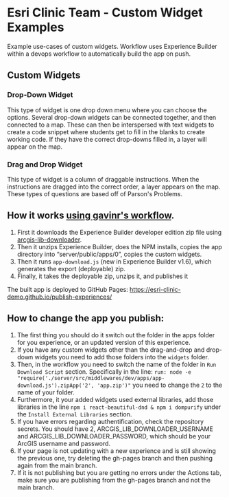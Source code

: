 # Esri Clinic Team - Custom Widget Examples

Example use-cases of custom widgets. Workflow uses Experience Builder within a devops workflow to automatically build the app on push.

## Custom Widgets

### Drop-Down Widget
This type of widget is one drop down menu where you can choose the options. Several drop-down widgets can be connected together, and then connected to a map. These can then be interspersed with text widgets to create a code snippet where students get to fill in the blanks to create working code. If they have the correct drop-downs filled in, a layer will appear on the map. 

### Drag and Drop Widget
This type of widget is a column of draggable instructions. When the instructions are dragged into the correct order, a layer appears on the map. These types of questions are based off of Parson's Problems.

## How it works [using gavinr's workflow](https://github.com/gavinr/experience-builder-devops-example).

1. First it downloads the Experience Builder developer edition zip file using [arcgis-lib-downloader](https://www.npmjs.com/package/arcgis-lib-downloader).
1. Then it unzips Experience Builder, does the NPM installs, copies the app directory into “server/public/apps/0”, copies the custom widgets.
1. Then it runs `app-download.js` (new in Experience Builder v1.6), which generates the export (deployable) zip.
1. Finally, it takes the deployable zip, unzips it, and publishes it

The built app is deployed to GitHub Pages: https://esri-clinic-demo.github.io/publish-experiences/

## How to change the app you publish:
1. The first thing you should do it switch out the folder in the apps folder for you experience, or an updated version of this experience.
2. If you have any custom widgets other than the drag-and-drop and drop-down widgets you need to add those folders into the `widgets` folder.
3. Then, in the workflow you need to switch the name of the folder in `Run Download Script` section. Specifically in the line: `run: node -e "require('./server/src/middlewares/dev/apps/app-download.js').zipApp('2', 'app.zip')"` you need to change the `2` to the name of your folder. 
4. Furthermore, it your added widgets used external libraries, add those libraries in the line `npm i react-beautiful-dnd & npm i dompurify` under the `Install External Libraries` section.  
5. If you have errors regarding authentification, check the repository secrets. You should have 2, ARCGIS_LIB_DOWNLOADER_USERNAME and ARCGIS_LIB_DOWNLOADER_PASSWORD, which should be your ArcGIS username and password. 
6. If your page is not updating with a new experience and is still showing the previous one, try deleting the gh-pages branch and then pushing again from the main branch.
7. If it is not publishing but you are getting no errors under the Actions tab, make sure you are publishing from the gh-pages branch and not the main branch. 
